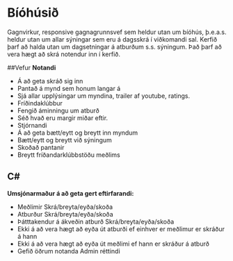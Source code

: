Bíóhúsið
========
Gagnvirkur, responsive gagnagrunnsvef sem heldur utan um bíóhús, þ.e.a.s. heldur utan um allar sýningar sem eru á dagsskrá í viðkomandi sal.
Kerfið þarf að halda utan um dagsetningar á atburðum s.s. sýningum. Það þarf að vera hægt að skrá notendur inn í kerfið.

##Vefur
**Notandi**
- Á að geta skráð sig inn
- Pantað á mynd sem honum langar á 
- Sjá allar upplýsingar um myndina, trailer af youtube, ratings.
- Fríðindaklúbbur
- Fengið áminningu um atburð
- Séð hvað eru margir miðar eftir.
- Stjórnandi
- Á að geta bætt/eytt og breytt inn myndum
- Bætt/eytt og breytt við sýningum
- Skoðað pantanir
- Breytt fríðandarklúbbstöðu meðlims

## C\#
**Umsjónarmaður á að geta gert eftirfarandi:**
- Meðlimir Skrá/breyta/eyða/skoða
- Atburður Skrá/breyta/eyða/skoða
- Þátttakendur á ákveðin atburð Skrá/breyta/eyða/skoða
- Ekki á að vera hægt að eyða út atburði ef einhver er meðlimur er skráður á hann
- Ekki á að vera hægt að eyða út meðlimi ef hann er skráður á atburð
- Gefið öðrum notanda Admin réttindi

